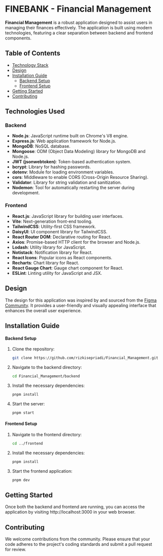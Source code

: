 # FINEBANK - Financial Management

**Financial Management** is a robust application designed to assist users in managing their finances effectively. The application is built using modern technologies, featuring a clear separation between backend and frontend components.

## Table of Contents
- [Technology Stack](#technology-used)
- [Design](#design)
- [Installation Guide](#installation-guide)
  - [Backend Setup](#backend-setup)
  - [Frontend Setup](#frontend-setup)
- [Getting Started](#getting-started)
- [Contributing](#contributing)

## Technologies Used
### Backend
- **Node.js**: JavaScript runtime built on Chrome's V8 engine.
- **Express.js**: Web application framework for Node.js.
- **MongoDB**: NoSQL database.
- **Mongoose**: ODM (Object Data Modeling) library for MongoDB and Node.js.
- **JWT (jsonwebtoken)**: Token-based authentication system.
- **bcrypt**: Library for hashing passwords.
- **dotenv**: Module for loading environment variables.
- **cors**: Middleware to enable CORS (Cross-Origin Resource Sharing).
- **Validator**: Library for string validation and sanitization.
- **Nodemon**: Tool for automatically restarting the server during development.

### Frontend
- **React.js**: JavaScript library for building user interfaces.
- **Vite**: Next-generation front-end tooling.
- **TailwindCSS**: Utility-first CSS framework.
- **DaisyUI**: UI component library for TailwindCSS.
- **React Router DOM**: Declarative routing for React.
- **Axios**: Promise-based HTTP client for the browser and Node.js.
- **Lodash**: Utility library for JavaScript.
- **Notistack**: Notification library for React.
- **React Icons**: Popular icons as React components.
- **Recharts**: Chart library for React.
- **React Gauge Chart**: Gauge chart component for React.
- **ESLint**: Linting utility for JavaScript and JSX.

## Design
The design for this application was inspired by and sourced from the [Figma Community](https://www.figma.com/community/file/1227525441534506928/finebank-financial-management-dashboard-ui-kits). It provides a user-friendly and visually appealing interface that enhances the overall user experience.

## Installation Guide

#### Backend Setup
1. Clone the repository:
   ```bash
   git clone https://github.com/rizkisepriadi/Financial_Management.git
2. Navigate to the backend directory:
   ```bash
   cd Financial_Management/backend
4. Install the necessary dependencies:
   ```bash
   pnpm install
5. Start the server:
   ```bash
   pnpm start

#### Frontend Setup
1. Navigate to the frontend directory:
   ```bash
   cd ../frontend
2. Install the necessary dependencies:
   ```bash
   pnpm install
3. Start the frontend application:
   ```bash
   pnpm dev

## Getting Started
Once both the backend and frontend are running, you can access the application by visiting http://localhost:3000 in your web browser.

## Contributing
We welcome contributions from the community. Please ensure that your code adheres to the project's coding standards and submit a pull request for review.
